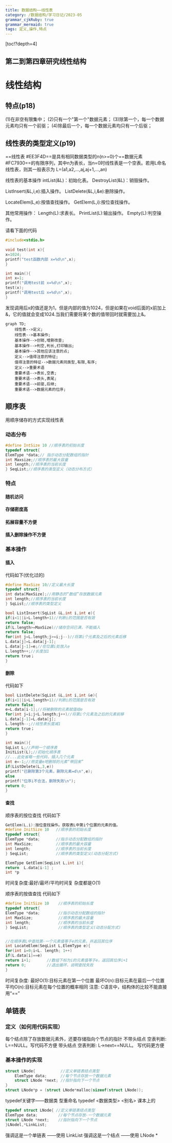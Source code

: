 ```yaml
---
title: 数据结构——线性表
category: /数据结构/学习日记/2023-05
grammar_cjkRuby: true
grammar_mermaid: true
tags: 定义,操作,特点
---
```



[toc!?depth=4]

第二到第四章研究线性结构
----------
# 线性结构
## 特点(p18)
 (1)在非空有限集中；
 (2)只有一个"第一个"数据元素；
 (3)除第一个，每一个数据元素均只有一个前驱；
 (4)除最后一个，每一个数据元素均只有一个后驱；

## 线性表的类型定义(p19)
==线性表 #EE3F4D==是具有相同数据类型的n(n>=0)个==数据元素 #FC7930==的有限序列，其中n为表长，当n=0时线性表是一个空表。若用L命名线性表，则其一般表示为
L=(a1,a2,...,aj,aj+1,...,an)

线性表的基本操作
intList(&L)：初始化表。
DestroyList(&L)：销毁操作。

ListInsert(&L,i,e):插入操作。
ListDelete(&L,i,&e):删除操作。

LocateElem(L,e):按值查找操作。
GetElem(L,i):按位查找操作。

其他常用操作：
Length(L):求表长。
PrintList(L):输出操作。
Empty(L):判空操作。
 
 请看下面的代码
```c++
#include<stdio.h>
 
void test(int x){
x=1024;
printf("test函数内部 x=%d\n",x);
}

int main(){
int x=1;
printf("调用test前 x=%d\n",x);
test(x);
printf("调用test后 x=%d\n",x);
}
```
发现调用后x的值还是为1，但是内部的值为1024，但是如果在void后面的x前加上&，它的值就会变成1024.当我们需要将某个数的值带回时就需要加上&。
```mermaid!
graph TD;
    线性表-->定义;
    线性表-->基本操作;
	基本操作-->创销,增删改查;
	基本操作-->判空,判长,打印输出;
	基本操作-->其他应该注意的点;
    定义-->值得注意的特征;
	值得注意的特征-->数据元素同类型,有限,有序;
	定义-->重要术语
    重要术语-->表长,空表;
	重要术语-->表头,表尾;
	重要术语-->前驱,后继;
	重要术语-->数据元素的位序;
```

## 顺序表
用顺序储存的方式实现线性表

### 动态分布
```c++
#define IntSize 10 //顺序表的初始长度
typedef struct{
ElemType *data;// 指示动态分配数组的指针
int Maxsize;//顺序表的最大容量
int length;//顺序表的当前长度
} SeqList;//顺序表的类型定义（动态分布方式）
```

### 特点
#### 随机访问
#### 存储密度高
#### 拓展容量不方便
#### 插入删除操作不方便

### 基本操作
#### 插入
代码如下(优化过的)
```c++
#define MaxSize 10//定义最大长度
typedef struct{
int data[MaxSize];//用静态的“数组”存放数据元素
int length;//顺序表的当前长度
} SqList;//顺序表的类型定义

bool ListInsert(SqList &L,int i,int e){
if(i<1||i>L.length+1)//判断i的范围是否有效
return false;
if(L.length>=MaxSize)//储存空间已满，不能插入
return false;
for(int j=L.length;j>=i;j--)//将第i个元素及之后的元素后移
L.data[j]=L.data[j-1];
L.data[j-1]=e;//在位置i处放入e
L.length++;//长度加1
return true；
}
```

#### 删除
代码如下
```c++
bool ListDelete(SqList &L,int i,int &e){
if(i<1||i>L.length+1)//判断i的范围是否有效
return false;
e=L.data[i-1];//将被删除的元素赋值给e
for(int j=i;j<L.length;j++)//将第i个元素及之后的元素前移
L.data[j-1]=L.data[j];
L.length--;//线性表长度减1
return true；
}

int main(){
SqList L;//声明一个顺序表
InitList(L);//初始化顺序表
//...此处省略一些代码，插入几个元素
int e=-1;//用变量e吧删除的元素“带回来”
if(ListDelete(L,3,e))
printf("已删除第3个元素，删除元素=d\n",e);
else
printf("位序i不合法，删除失败\n");
return 0;
}
```

#### 查找
顺序表的按位查找
代码如下
```c++
GetElem(L,i):按位查找操作。获取表L中第i个位置的元素的值。
#define InitSize 10   //顺序表的初始长度
typedef struct{
ElemType *data;       //指示动态分配数组的指针
int MaxSize;          //顺序表的最大容量
int length;           //顺序表的当前长度
} SeqList;            //顺序表的类型定义(动态分配方式)

ElemType GetElem(SeqList L,int i){
return  L.data[i-1] ;
int *p
```
时间复杂度:最好/最坏/平均时间复 杂度都是O(1)

顺序表的按值查找
代码如下
```c++
#define InitSize 10    //顺序表的初始长度
typedef struct{
ElemType *data;        //指示动态分配数组的指针
int MaxSize;           //顺序表的最大容量
int length;            //顺序表的当前长度
} SeqList;             //顺序表的类型定义(动态分配方式)


//在顺序表L中查找第-一个元素值等于e的元素，并返回其位序
int LocateElem(SeqList L,ElemType e){
for(int i=0;i<L. length; 1++)
if(L.data[i]==e)
return i+1;       //数组下标为i的元素值等于e，返回其位序i+1
return 0;         //退出循环，说明查找失败
}
```
时间复杂度:
最好O(1):目标元素在第一个位置
最坏O(n):目标元素在最后一个位置
平均O(n):目标元素在每个位置的概率相同
注意: C语言中，结构体的比较不能直接用“==”

## 单链表
### 定义（如何用代码实现）
每个结点除了存放数据元素外，还要存储指向个节点的指针
不带头结点  空表判断: L==NULL。写代码不方便
带头结点     空表判断: L->next==NULL。 写代码更方便
### 基本操作的实现
```c++
struct LNode{           //定义单链表结点类型
    ElemType data;      //每个节点存放一个数据元素
	struct LNode *next; //指针指向下一个节点
}
struct LNode*p = (struct LNode*malloc(sizeof(struct LNode));
```
typedef关键字——数据类 型重命名
typedef <数据类型> <别名>
课本上的
```c++
typedef struct LNode{ //定义单链表结点类型
ElemType data;         //每个节点存放-一个数据元素
struct LNode *next;    //指针指向下一个节点
}LNodel,*LinkList;
```
强调这是一个单链表  ——使用 LinkList
强调这是一个结点     ——使用 LNode *




